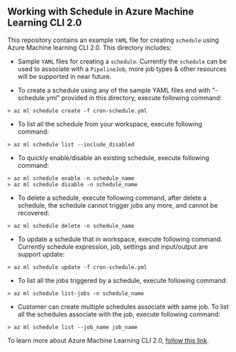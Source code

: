 ## Working with Schedule in Azure Machine Learning CLI 2.0
This repository contains an example `YAML` file for creating `schedule` using Azure Machine learning CLI 2.0. This directory includes:

- Sample `YAML` files for creating a `schedule`. Currently the `schedule` can be used to associate with a `PipelineJob`, more job types & other resources will be supported in near future.


- To create a schedule using any of the sample YAML files end with "-schedule.yml" provided in this directory, execute following command:
```cli
> az ml schedule create -f cron-schedule.yml
```

- To list all the schedule from your workspace, execute following command:
```cli
> az ml schedule list --include_disabled
```

- To quickly enable/disable an existing schedule, execute following command:
```cli
> az ml schedule enable -n schedule_name 
> az ml schedule disable -n schedule_name 
```

- To delete a schedule, execute following command, after delete a schedule, the schedule cannot trigger jobs any more, and cannot be recovered:
```cli
> az ml schedule delete -n schedule_name
```

- To update a schedule that in workspace, execute following command. Currently schedule expression, job, settings and input/output are support update:
```cli
> az ml schedule update -f cron-schedule.yml
```

- To list all the jobs triggered by a schedule, execute following command:
```cli
> az ml schedule list-jobs -n schedule_name
```

- Customer can create multiple schedules associate with same job. To list all the schedules associate with the job, execute following command:
```cli
> az ml schedule list --job_name job_name
```

To learn more about Azure Machine Learning CLI 2.0, [follow this link](https://docs.microsoft.com/en-us/azure/machine-learning/how-to-configure-cli).